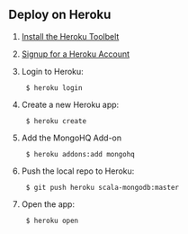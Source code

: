 Deploy on Heroku
----------------

1. [Install the Heroku Toolbelt](http://toolbelt.heroku.com)

2. [Signup for a Heroku Account](http://heroku.com/signup)

3. Login to Heroku:

        $ heroku login

4. Create a new Heroku app:

        $ heroku create

5. Add the MongoHQ Add-on

        $ heroku addons:add mongohq

6. Push the local repo to Heroku:

        $ git push heroku scala-mongodb:master

7. Open the app:

        $ heroku open

